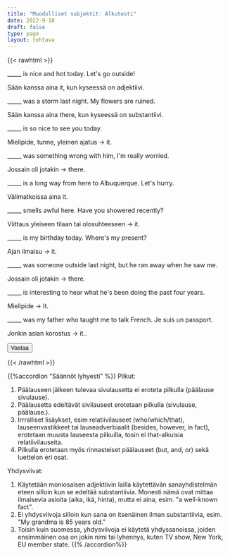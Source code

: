 ```yaml
---
title: "Muodolliset subjektit: Alkutesti"
date: 2022-9-18
draft: false
type: page
layout: tehtava
---
```


{{< rawhtml >}}
<link rel="stylesheet" type="text/css" href="/css/monivalinta2.css"/>
<body class="dark:bg-warmgray-900">
<div class="wrap">
  <div class="row">
  <section data-quiz-item>
    <div class="question">_____ is nice and hot today. Let's go outside!</div>
    <div class="choices" data-choices='["There", "It"]'></div>
    <p class="info">Sään kanssa aina it, kun kyseessä on adjektiivi.</p>
  </section>
  <section data-quiz-item>
    <div class="question">_____ was a storm last night. My flowers are ruined.</div>
   <div class="choices" data-choices='["There", "It"]'></div>
    <p class="info">Sään kanssa aina there, kun kyseessä on substantiivi.</p>
   </section>
  </div>
  <div class="row">
  <section data-quiz-item>
    <div class="question">_____ is so nice to see you today.</div>
     <div class="choices" data-choices='["There", "It"]'></div>
    <p class="info">Mielipide, tunne, yleinen ajatus -> it.</p>
  </section>
   <section data-quiz-item>
    <div class="question">_____ was something wrong with him, I'm really worried.</div> 
   <div class="choices" data-choices='["There", "It"]'></div>
    <p class="info">Jossain oli jotakin -> there.</p>
  </section>
  </div>
   <div class="row">
  <section data-quiz-item>
    <div class="question">_____ is a long way from here to Albuquerque. Let's hurry.</div>
   <div class="choices" data-choices='["There", "It"]'></div>
    <p class="info">Välimatkoissa aina it.</p>
  </section>
   <section data-quiz-item>
  <div class="question">_____ smells awful here. Have you showered recently?</div>
   <div class="choices" data-choices='["There", "It"]'></div>
    <p class="info">Viittaus yleiseen tilaan tai olosuhteeseen -> it.</p>
  </section>
  </div>
    <div class="row">
  <section data-quiz-item>
 <div class="question">_____ is my birthday today. Where's my present?</div>
   <div class="choices" data-choices='["There", "It"]'></div>
    <p class="info">Ajan ilmaisu -> it.</p>
  </section>
   <section data-quiz-item>
 <div class="question">_____ was someone outside last night, but he ran away when he saw me.</div>
   <div class="choices" data-choices='["There", "It"]'></div>
    <p class="info">Jossain oli jotakin -> there.</p>
  </section>
  </div>
   <div class="row last">
   <section data-quiz-item>
 <div class="question">_____ is interesting to hear what he's been doing the past four years.</div>
   <div class="choices" data-choices='["There", "It"]'></div>
    <p class="info">Mielipide -> It.</p>
  </section>
  <section data-quiz-item>
    <div class="question">_____ was my father who taught me to talk French. Je suis un passport.</div>
   <div class="choices" data-choices='["There", "It"]'></div>
    <p class="info">Jonkin asian korostus -> it..</p>
  </section>
  </div>
</div>
  <div id="emc-score"></div>
  <div class="submit">
  <button id="emc-submit">Vastaa</button>
  </div>
 
 <script src='https://cdnjs.cloudflare.com/ajax/libs/jquery/2.1.3/jquery.min.js'></script>
 
</body>
</html>

<script>
  
    (function($) {
  $.fn.emc = function(options) {
    
    var defaults = {
      key: [],
      scoring: "normal",
      progress: true
    },
    settings = $.extend(defaults,options),
    $quizItems = $('[data-quiz-item]'),
    $choices = $('[data-choices]'),
    itemCount = $quizItems.length,
    chosen = [],
    $option = null,
    $label = null;
    
   emcInit();
    
   if (settings.progress) {
      var $bar = $('#emc-progress'),
          $inner = $('<div id="emc-progress_inner"></div>'),
          $perc = $('<span id="emc-progress_ind">0/'+itemCount+'</span>');
      $bar.append($inner).prepend($perc);
    }
    
    function emcInit() {
      $quizItems.each( function(index,value) {
      var $this = $(this),
          $choiceEl = $this.find('.choices'),
          choices = $choiceEl.data('choices');
        for (var i = 0; i < choices.length; i++) {
          $option = $('<input name="'+index+'" id="'+index+'_'+i+'" type="radio">');
          $label = $('<label for="'+index+'_'+i+'">'+choices[i]+'</label>');
          $choiceEl.append($option).append($label);
         
          $option.on( 'change', function() {
            return getChosen();
          }); 
        }
      });
    }
    
    function getChosen() {
      chosen = [];
      $choices.each( function() {
        var $inputs = $(this).find('input[type="radio"]');
        $inputs.each( function(index,value) {
          if($(this).is(':checked')) {
            chosen.push(index + 1);
          }
        });
      });
      getProgress();
    }
    
    function getProgress() {
      var prog = (chosen.length / itemCount) * 100 + "%",
          $submit = $('#emc-submit');
      if (settings.progress) {
        $perc.text(chosen.length+'/'+itemCount);  
        $inner.css({height: prog});
      }
      if (chosen.length === itemCount) {
        $submit.addClass('ready-show');
        $submit.click( function(){
          return scoreNormal();
        });
      }
    }
    
    function scoreNormal() {
      var wrong = [],
          score = null,
          $scoreEl = $('#emc-score');
      for (var i = 0; i < itemCount; i++) {
        if (chosen[i] != settings.key[i]) {
          wrong.push(i);
        }
      }
      $quizItems.each( function(index) {
        var $this = $(this);
        if ($.inArray(index, wrong) !== -1 ) {
         $this.removeClass('item-correct').addClass('item-incorrect');
        } else {
          $this.removeClass('item-incorrect').addClass('item-correct');
        }
      });
      
      score = ((itemCount - wrong.length) / itemCount).toFixed(2) * 100 + "%";
      $scoreEl.text("Vastauksista oikein "+score).addClass('new-score');
    }
 
  }
}(jQuery));
 
$(document).emc({
  key: ["2","1","2","1","2","2","2","1","2","2"]
});</script>
{{< /rawhtml >}}

{{%accordion "Säännöt lyhyesti" %}}
Pilkut:
1. Päälauseen jälkeen tulevaa sivulausetta ei eroteta pilkulla (päälause sivulause).
2. Päälausetta edeltävät sivilauseet erotetaan pilkulla (sivulause, päälause.). 
3. Irrralliset lisäykset, esim relatiivilauseet (who/which/that), lauseenvastikkeet tai lauseadverbiaalit (besides, however, in fact), erotetaan muusta lauseesta pilkuilla, tosin ei that-alkuisia relatiivilauseita.
4. Pilkulla erotetaan myös rinnasteiset päälauseet (but, and, or) sekä luettelon eri osat.

Yhdysviivat:
1. Käytetään moniosaisen adjektiivin lailla käytettävän sanayhdistelmän eteen silloin kun se edeltää substantiivia. Monesti nämä ovat mittaa ilmaisevia asioita (aika, ikä, hinta), mutta ei aina, esim. "a well-known fact".
2. Ei yhdysviivoja silloin kun sana on itsenäinen ilman substantiivia, esim. "My grandma is 85 years old."
3. Toisin kuin suomessa, yhdysviivoja ei käytetä yhdyssanoissa, joiden ensimmäinen osa on jokin nimi tai lyhennys, kuten TV show, New York, EU member state.
{{% /accordion%}}